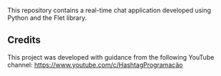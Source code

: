 This repository contains a real-time chat application developed using Python and the Flet library.

## Credits

This project was developed with guidance from the following YouTube channel: https://www.youtube.com/c/HashtagProgramação
